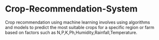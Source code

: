 # Crop-Recommendation-System
Crop recommendation using machine learning involves using algorithms and models to predict the most suitable crops for a specific region or farm based on factors such as N,P,K,Ph,Humidity,Rainfall,Temperature.
